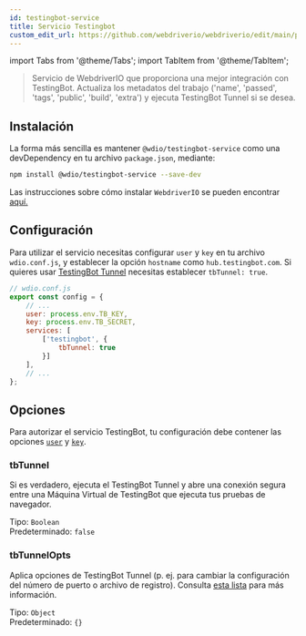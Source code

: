 ```yaml
---
id: testingbot-service
title: Servicio Testingbot
custom_edit_url: https://github.com/webdriverio/webdriverio/edit/main/packages/wdio-testingbot-service/README.md
---
```


import Tabs from '@theme/Tabs';
import TabItem from '@theme/TabItem';

> Servicio de WebdriverIO que proporciona una mejor integración con TestingBot. Actualiza los metadatos del trabajo ('name', 'passed', 'tags', 'public', 'build', 'extra') y ejecuta TestingBot Tunnel si se desea.

## Instalación

La forma más sencilla es mantener `@wdio/testingbot-service` como una devDependency en tu archivo `package.json`, mediante:

```sh
npm install @wdio/testingbot-service --save-dev
```

Las instrucciones sobre cómo instalar `WebdriverIO` se pueden encontrar [aquí.](https://webdriver.io/docs/gettingstarted)

## Configuración

Para utilizar el servicio necesitas configurar `user` y `key` en tu archivo `wdio.conf.js`, y establecer la opción `hostname` como `hub.testingbot.com`. Si quieres usar [TestingBot Tunnel](https://testingbot.com/support/other/tunnel)
necesitas establecer `tbTunnel: true`.

```js
// wdio.conf.js
export const config = {
    // ...
    user: process.env.TB_KEY,
    key: process.env.TB_SECRET,
    services: [
        ['testingbot', {
            tbTunnel: true
        }]
    ],
    // ...
};
```

## Opciones

Para autorizar el servicio TestingBot, tu configuración debe contener las opciones [`user`](https://webdriver.io/docs/options#user) y [`key`](https://webdriver.io/docs/options#key).

### tbTunnel
Si es verdadero, ejecuta el TestingBot Tunnel y abre una conexión segura entre una Máquina Virtual de TestingBot que ejecuta tus pruebas de navegador.

Tipo: `Boolean`<br />
Predeterminado: `false`

### tbTunnelOpts
Aplica opciones de TestingBot Tunnel (p. ej. para cambiar la configuración del número de puerto o archivo de registro). Consulta [esta lista](https://github.com/testingbot/testingbot-tunnel-launcher) para más información.

Tipo: `Object`<br />
Predeterminado: `{}`